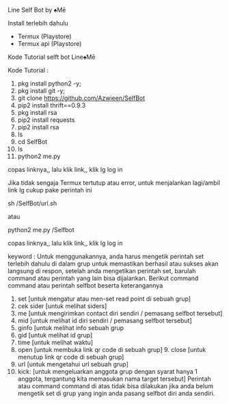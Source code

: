 Line Self Bot by ♠Mē

Install terlebih dahulu
- Termux (Playstore)
- Termux api (Playstore)

Kode Tutorial selft bot Line♠Mē

Kode Tutorial :
1. pkg install python2 -y;
2. pkg install git -y;
3. git clone https://github.com/Azwieen/SelfBot
4. pip2 install thrift==0.9.3
5. pkg install rsa
6. pip2 install requests
7. pip2 install rsa
8. ls
9. cd SelfBot
10. ls
11. python2 me.py

copas linknya,, lalu klik link,, klik lg log in

Jika tidak sengaja Termux tertutup atau error,
untuk menjalankan lagi/ambil link lg cukup pake perintah ini

sh /SelfBot/url.sh

atau

python2 me.py /Selfbot


copas linknya,, lalu klik link,, klik lg log in

keyword : Untuk menggunakannya, anda harus mengetik perintah set terlebih dahulu di dalam grup untuk memastikan berhasil atau sukses akan langsung di respon, setelah anda mengetikan perintah set, barulah command atau perintah yang lain bisa dijalankan. Berikut command command atau perintah selfbot beserta keterangannya
1. set [untuk mengatur atau men-set read point di sebuah grup]
2. cek sider [untuk melihat siders]
3. me [untuk mengirimkan contact diri sendiri / pemasang selfbot tersebut]
4. mid [untuk melihat id diri sendiri / pemasang selfbot tersebut]
5. ginfo [untuk melihat info sebuah grup
6. gid [untuk melihat id grup]
7. time [untuk melihat waktu]
8. open [untuk membuka link qr code di sebuah grup] 9. close [untuk menutup link qr code di sebuah grup]
10. url [untuk mengetahui url sebuah grup]
11. kick: [untuk mengeluarkan anggota grup dengan syarat hanya 1 anggota, tergantung kita memasukan nama target tersebut] Perintah atau command command di atas tidak bisa dilakukan jika anda belum mengetik set di grup yang ingin anda pasang selfbot diri anda sendiri.